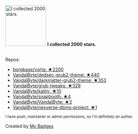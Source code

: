 <img src="https://my-badges.github.io/my-badges/stars-2000.png" alt="I collected 2000 stars." title="I collected 2000 stars." width="128">
<strong>I collected 2000 stars.</strong>
<br><br>

Repos:

* <a href="https://github.com/borgbase/vorta">borgbase/vorta: ★2200</a>
* <a href="https://github.com/VandalByte/dedsec-grub2-theme">VandalByte/dedsec-grub2-theme: ★440</a>
* <a href="https://github.com/VandalByte/darkmatter-grub2-theme">VandalByte/darkmatter-grub2-theme: ★353</a>
* <a href="https://github.com/VandalByte/grub-tweaks">VandalByte/grub-tweaks: ★329</a>
* <a href="https://github.com/VandalByte/kality">VandalByte/kality: ★10</a>
* <a href="https://github.com/VandalByte/snapbooth">VandalByte/snapbooth: ★4</a>
* <a href="https://github.com/VandalByte/VandalByte">VandalByte/VandalByte: ★2</a>
* <a href="https://github.com/VandalByte/nexverse-dbms-project">VandalByte/nexverse-dbms-project: ★1</a>

<sup>I have push, maintainer or admin permissions, so I'm definitely an author.<sup>



Created by <a href="https://github.com/my-badges/my-badges">My Badges</a>